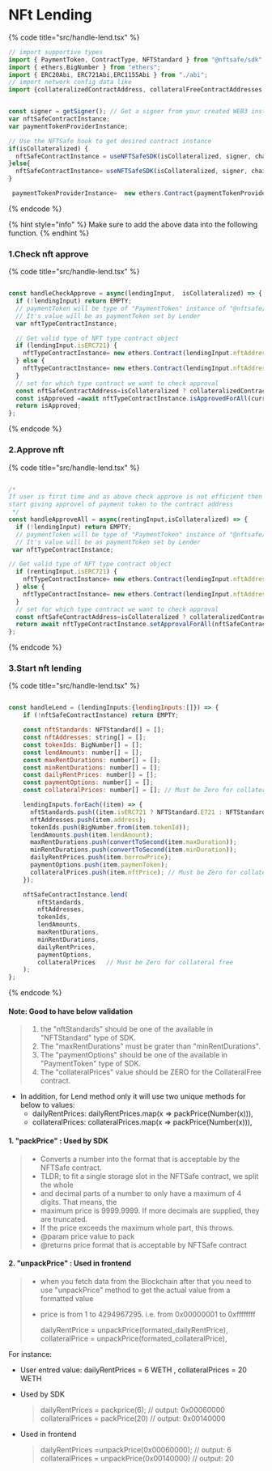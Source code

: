 # NFt Lending


{% code title="src/handle-lend.tsx" %}
```javascript
// import supportive types
import { PaymentToken, ContractType, NFTStandard } from "@nftsafe/sdk";
import { ethers,BigNumber } from "ethers";
import { ERC20Abi, ERC721Abi,ERC1155Abi } from "./abi";
// import network config data like 
import {collateralizedContractAddress, collateralFreeContractAddresses, paymentTokenProviderContractAddress, ...} from '/blockchainConfig';


const signer = getSigner(); // Get a signer from your created WEB3 instance or provider 
var nftSafeContractInstance;
var paymentTokenProviderInstance;

// Use the NFTSafe hook to get desired contract instance
if(isCollateralized) {
  nftSafeContractInstance = useNFTSafeSDK(isCollateralized, signer, chainId); // isCollateralized = true
}else{
  nftSafeContractInstance= useNFTSafeSDK(isCollateralized, signer, chainId); // isCollateralized = false
}

 paymentTokenProviderInstance=  new ethers.Contract(paymentTokenProviderContractAddress, NFTSafeAbi, signer)

```
{% endcode %}

{% hint style="info" %}
Make sure to add the above data into the following function.
{% endhint %}

### 1.Check nft approve

{% code title="src/handle-lend.tsx" %}
```javascript

const handleCheckApprove = async(lendingInput,  isCollateralized) => {
  if (!lendingInput) return EMPTY;
  // paymentToken will be type of "PaymentToken" instance of "@nftsafe/sdk" 
  // It's value will be as paymentToken set by Lender  
  var nftTypeContractInstance;

  // Get valid type of NFT type contract object  
  if (lendingInput.isERC721) {
    nftTypeContractInstance= new ethers.Contract(lendingInput.nftAddress,ERC721Abi,signer);  
  } else {
    nftTypeContractInstance= new ethers.Contract(lendingInput.nftAddress,ERC1155Abi,signer);
  }
  // set for which type contract we want to check approval
  const nftSafeContractAddress=isCollateralized ? collateralizedContractAddress : collateralFreeContractAddresses;
  const isApproved =await nftTypeContractInstance.isApprovedForAll(currentUserAddress, nftSafeContractAddress);
  return isApproved;
};

```
{% endcode %}


### 2.Approve nft

{% code title="src/handle-lend.tsx" %}
```javascript

/*
If user is first time and as above check approve is not efficient then call this function and 
start giving approvel of payment token to the contract address
 */ 
const handleApproveAll = async(rentingInput,isCollateralized) => {
  if (!lendingInput) return EMPTY;
  // paymentToken will be type of "PaymentToken" instance of "@nftsafe/sdk" 
  // It's value will be as paymentToken set by Lender   
 var nftTypeContractInstance;

// Get valid type of NFT type contract object 
  if (rentingInput.isERC721) {
    nftTypeContractInstance= new ethers.Contract(lendingInput.nftAddress,ERC721Abi,signer);  
  } else {
    nftTypeContractInstance= new ethers.Contract(lendingInput.nftAddress,ERC1155Abi,signer);
  }
  // set for which type contract we want to check approval
  const nftSafeContractAddress=isCollateralized ? collateralizedContractAddress : collateralFreeContractAddresses;
  return await nftTypeContractInstance.setApprovalForAll(nftSafeContractAddress, true);
};

```
{% endcode %}


### 3.Start nft lending

{% code title="src/handle-lend.tsx" %}
```javascript

const handleLend = (lendingInputs:{lendingInputs:[]}) => {
    if (!nftSafeContractInstance) return EMPTY;

    const nftStandards: NFTStandard[] = [];
    const nftAddresses: string[] = [];
    const tokenIds: BigNumber[] = [];
    const lendAmounts: number[] = [];
    const maxRentDurations: number[] = [];
    const minRentDurations: number[] = [];
    const dailyRentPrices: number[] = [];
    const paymentOptions: number[] = [];
    const collateralPrices: number[] = []; // Must be Zero for collateral free 

    lendingInputs.forEach((item) => {
      nftStandards.push((item.isERC721 ? NFTStandard.E721 : NFTStandard.E1155));
      nftAddresses.push(item.address);
      tokenIds.push(BigNumber.from(item.tokenId));
      lendAmounts.push(item.lendAmount);
      maxRentDurations.push(convertToSecond(item.maxDuration));
      minRentDurations.push(convertToSecond(item.minDuration));
      dailyRentPrices.push(item.borrowPrice);
      paymentOptions.push(item.paymenToken);
      collateralPrices.push(item.nftPrice); // Must be Zero for collateral free 
    });

    nftSafeContractInstance.lend(
        nftStandards,
        nftAddresses,
        tokenIds,
        lendAmounts,
        maxRentDurations,
        minRentDurations,
        dailyRentPrices,
        paymentOptions,
        collateralPrices   // Must be Zero for collateral free 
    );
};


```
{% endcode %}




#### Note: Good to have below validation 
>1. the "nftStandards" should be one of the available in "NFTStandard" type of SDK.
>2. The "maxRentDurations" must be grater than "minRentDurations".
>3. The "paymentOptions" should be one of the available in "PaymentToken" type of SDK.
>4. The "collateralPrices" value should be ZERO for the CollateralFree contract.


- In addition, for Lend method only it will use two unique methods for below to values:
    * dailyRentPrices: dailyRentPrices.map(x => packPrice(Number(x))),
    * collateralPrices: collateralPrices.map(x => packPrice(Number(x))), 


#### 1. "packPrice" : Used by SDK
>- Converts a number into the format that is acceptable by the NFTSafe contract.
>- TLDR; to fit a single storage slot in the NFTSafe contract, we split the whole
>- and decimal parts of a number to only have a maximum of 4 digits. That means, the
>- maximum price is 9999.9999. If more decimals are supplied, they are truncated.
>- If the price exceeds the maximum whole part, this throws.
>- @param price value to pack
>- @returns price format that is acceptable by NFTSafe contract

#### 2. "unpackPrice" : Used in frontend
>-  when you fetch data from the Blockchain after that you need to use "unpackPrice" method to get the actual value from a formatted value
>- price is from 1 to 4294967295. i.e. from 0x00000001 to 0xffffffff
>
>    dailyRentPrice = unpackPrice(formated_dailyRentPrice),
>    collateralPrice = unpackPrice(formated_collateralPrice),



For instance: 

- User entred value:  dailyRentPrices = 6 WETH , collateralPrices = 20 WETH

- Used by SDK
  >dailyRentPrices = packprice(6);      // output:   0x00060000
  >collateralPrices  = packPrice(20)   // output:   0x00140000
- Used in frontend
  >dailyRentPrices =unpackPrice(0x00060000);     // output:  6
  >collateralPrices  = unpackPrice(0x00140000)   // output:  20

